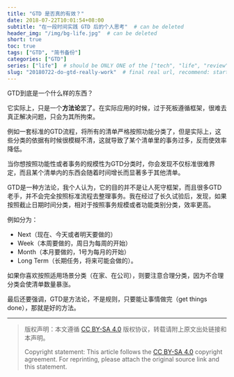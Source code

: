 ```yaml
---
title: "GTD 是否真的有效？"
date: 2018-07-22T10:01:54+08:00
subtitle: "在一段时间实践 GTD 后的个人思考"  # can be deleted
header_img: "/img/bg-life.jpg"  # can be deleted
short: true
toc: true
tags: ["GTD", "简书备份"]
categories: ["GTD"]
series: ["life"]  # should be ONLY ONE of the ["tech", "life", "review"]
slug: "20180722-do-gtd-really-work"  # final real url, recommend: start by date, follow lower case words with hyphen splitter. E.g., `20230316-text-title`
---
```


GTD到底是一个什么样的东西？

它实际上，只是一个**方法论**罢了。在实际应用的时候，过于死板遵循框架，很难去真正解决问题，只会为其所拘束。

例如一套标准的GTD流程，将所有的清单严格按照功能分类了，但是实际上，这些分类的依据有时候很模糊不清，这就导致了某个清单里的事务过多，反而使效率降低。

当你想按照功能性或者事务的规模性为GTD分类时，你会发现不仅标准很难界定，而且某个清单内的东西会随着时间增长而显著多于其他清单。

GTD是一种方法论，我个人认为，它的目的并不是让人死守框架，而且很多GTD老手，并不会完全按照标准流程去整理事务。我在经过了长久试验后，发现，如果按照截止日期时间分类，相对于按照事务规模或者功能类别分类，效率更高。

例如分为：
* Next（现在、今天或者明天要做的）
* Week（本周要做的，周日为每周的开始）
* Month（本月要做的，1号为每月的开始）
* Long Term（长期任务，将来可能会做的）。

如果你喜欢按照适用场景分类（在家、在公司），则要注意合理分类，因为不合理分类会使清单数量暴涨。

最后还要强调，GTD是方法论，不是规则，只要能让事情做完（get things done），那就是好的方法。

---

> 版权声明：本文遵循 [CC BY-SA 4.0](https://creativecommons.org/licenses/by-sa/4.0/deed.zh) 版权协议，转载请附上原文出处链接和本声明。
>
> Copyright statement: This article follows the [CC BY-SA 4.0](https://creativecommons.org/licenses/by-sa/4.0/deed.en) copyright agreement. For reprinting, please attach the original source link and this statement.
